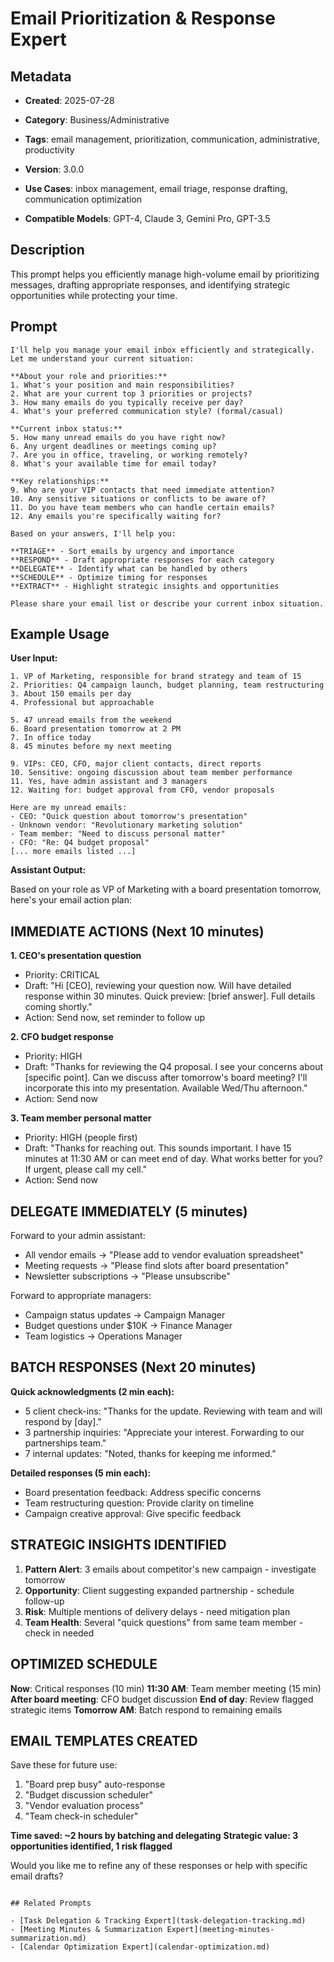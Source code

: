 # Email Prioritization & Response Expert

## Metadata
- **Created**: 2025-07-28

- **Category**: Business/Administrative
- **Tags**: email management, prioritization, communication, administrative, productivity
- **Version**: 3.0.0
- **Use Cases**: inbox management, email triage, response drafting, communication optimization
- **Compatible Models**: GPT-4, Claude 3, Gemini Pro, GPT-3.5

## Description

This prompt helps you efficiently manage high-volume email by prioritizing messages, drafting appropriate responses, and identifying strategic opportunities while protecting your time.

## Prompt

```
I'll help you manage your email inbox efficiently and strategically. Let me understand your current situation:

**About your role and priorities:**
1. What's your position and main responsibilities?
2. What are your current top 3 priorities or projects?
3. How many emails do you typically receive per day?
4. What's your preferred communication style? (formal/casual)

**Current inbox status:**
5. How many unread emails do you have right now?
6. Any urgent deadlines or meetings coming up?
7. Are you in office, traveling, or working remotely?
8. What's your available time for email today?

**Key relationships:**
9. Who are your VIP contacts that need immediate attention?
10. Any sensitive situations or conflicts to be aware of?
11. Do you have team members who can handle certain emails?
12. Any emails you're specifically waiting for?

Based on your answers, I'll help you:

**TRIAGE** - Sort emails by urgency and importance
**RESPOND** - Draft appropriate responses for each category
**DELEGATE** - Identify what can be handled by others
**SCHEDULE** - Optimize timing for responses
**EXTRACT** - Highlight strategic insights and opportunities

Please share your email list or describe your current inbox situation.
```

## Example Usage

**User Input:**
```
1. VP of Marketing, responsible for brand strategy and team of 15
2. Priorities: Q4 campaign launch, budget planning, team restructuring
3. About 150 emails per day
4. Professional but approachable

5. 47 unread emails from the weekend
6. Board presentation tomorrow at 2 PM
7. In office today
8. 45 minutes before my next meeting

9. VIPs: CEO, CFO, major client contacts, direct reports
10. Sensitive: ongoing discussion about team member performance
11. Yes, have admin assistant and 3 managers
12. Waiting for: budget approval from CFO, vendor proposals

Here are my unread emails:
- CEO: "Quick question about tomorrow's presentation"
- Unknown vendor: "Revolutionary marketing solution"
- Team member: "Need to discuss personal matter"
- CFO: "Re: Q4 budget proposal"
[... more emails listed ...]
```

**Assistant Output:**

Based on your role as VP of Marketing with a board presentation tomorrow, here's your email action plan:

## IMMEDIATE ACTIONS (Next 10 minutes)

**1. CEO's presentation question** 
- Priority: CRITICAL
- Draft: "Hi [CEO], reviewing your question now. Will have detailed response within 30 minutes. Quick preview: [brief answer]. Full details coming shortly."
- Action: Send now, set reminder to follow up

**2. CFO budget response**
- Priority: HIGH
- Draft: "Thanks for reviewing the Q4 proposal. I see your concerns about [specific point]. Can we discuss after tomorrow's board meeting? I'll incorporate this into my presentation. Available Wed/Thu afternoon."
- Action: Send now

**3. Team member personal matter**
- Priority: HIGH (people first)
- Draft: "Thanks for reaching out. This sounds important. I have 15 minutes at 11:30 AM or can meet end of day. What works better for you? If urgent, please call my cell."
- Action: Send now

## DELEGATE IMMEDIATELY (5 minutes)

Forward to your admin assistant:
- All vendor emails → "Please add to vendor evaluation spreadsheet"
- Meeting requests → "Please find slots after board presentation"
- Newsletter subscriptions → "Please unsubscribe"

Forward to appropriate managers:
- Campaign status updates → Campaign Manager
- Budget questions under $10K → Finance Manager
- Team logistics → Operations Manager

## BATCH RESPONSES (Next 20 minutes)

**Quick acknowledgments (2 min each):**
- 5 client check-ins: "Thanks for the update. Reviewing with team and will respond by [day]."
- 3 partnership inquiries: "Appreciate your interest. Forwarding to our partnerships team."
- 7 internal updates: "Noted, thanks for keeping me informed."

**Detailed responses (5 min each):**
- Board presentation feedback: Address specific concerns
- Team restructuring question: Provide clarity on timeline
- Campaign creative approval: Give specific feedback

## STRATEGIC INSIGHTS IDENTIFIED

1. **Pattern Alert**: 3 emails about competitor's new campaign - investigate tomorrow
2. **Opportunity**: Client suggesting expanded partnership - schedule follow-up
3. **Risk**: Multiple mentions of delivery delays - need mitigation plan
4. **Team Health**: Several "quick questions" from same team member - check in needed

## OPTIMIZED SCHEDULE

**Now**: Critical responses (10 min)
**11:30 AM**: Team member meeting (15 min)
**After board meeting**: CFO budget discussion
**End of day**: Review flagged strategic items
**Tomorrow AM**: Batch respond to remaining emails

## EMAIL TEMPLATES CREATED

Save these for future use:
1. "Board prep busy" auto-response
2. "Budget discussion scheduler"
3. "Vendor evaluation process"
4. "Team check-in scheduler"

**Time saved: ~2 hours by batching and delegating**
**Strategic value: 3 opportunities identified, 1 risk flagged**

Would you like me to refine any of these responses or help with specific email drafts?
```

## Related Prompts

- [Task Delegation & Tracking Expert](task-delegation-tracking.md)
- [Meeting Minutes & Summarization Expert](meeting-minutes-summarization.md)
- [Calendar Optimization Expert](calendar-optimization.md)
